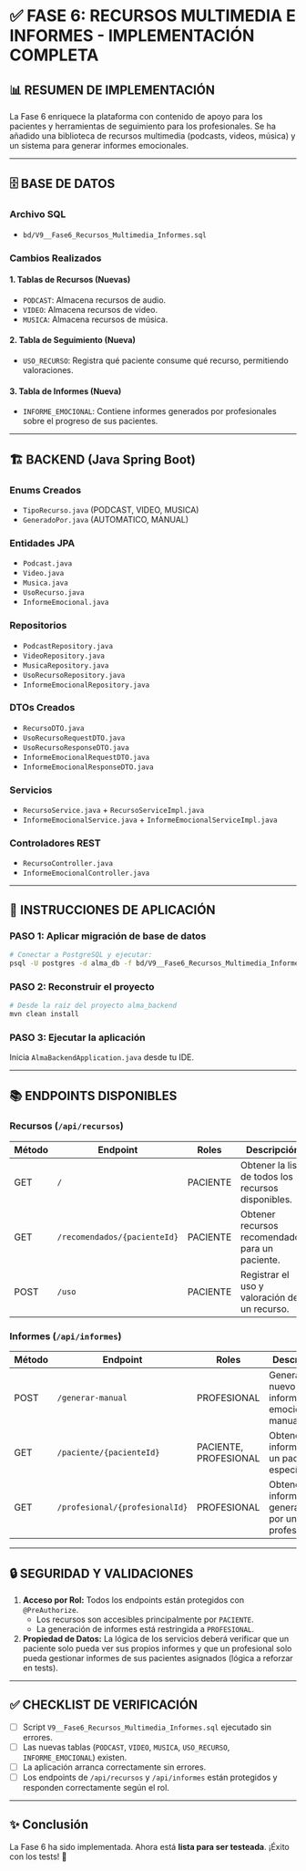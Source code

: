 # ✅ FASE 6: RECURSOS MULTIMEDIA E INFORMES - IMPLEMENTACIÓN COMPLETA

## 📊 **RESUMEN DE IMPLEMENTACIÓN**

La Fase 6 enriquece la plataforma con contenido de apoyo para los pacientes y herramientas de seguimiento para los profesionales. Se ha añadido una biblioteca de recursos multimedia (podcasts, videos, música) y un sistema para generar informes emocionales.

---

## 🗄️ **BASE DE DATOS**

### **Archivo SQL**
- `bd/V9__Fase6_Recursos_Multimedia_Informes.sql`

### **Cambios Realizados**

#### **1. Tablas de Recursos (Nuevas)**
- `PODCAST`: Almacena recursos de audio.
- `VIDEO`: Almacena recursos de video.
- `MUSICA`: Almacena recursos de música.

#### **2. Tabla de Seguimiento (Nueva)**
- `USO_RECURSO`: Registra qué paciente consume qué recurso, permitiendo valoraciones.

#### **3. Tabla de Informes (Nueva)**
- `INFORME_EMOCIONAL`: Contiene informes generados por profesionales sobre el progreso de sus pacientes.

---

## 🏗️ **BACKEND (Java Spring Boot)**

### **Enums Creados**
- `TipoRecurso.java` (PODCAST, VIDEO, MUSICA)
- `GeneradoPor.java` (AUTOMATICO, MANUAL)

### **Entidades JPA**
- `Podcast.java`
- `Video.java`
- `Musica.java`
- `UsoRecurso.java`
- `InformeEmocional.java`

### **Repositorios**
- `PodcastRepository.java`
- `VideoRepository.java`
- `MusicaRepository.java`
- `UsoRecursoRepository.java`
- `InformeEmocionalRepository.java`

### **DTOs Creados**
- `RecursoDTO.java`
- `UsoRecursoRequestDTO.java`
- `UsoRecursoResponseDTO.java`
- `InformeEmocionalRequestDTO.java`
- `InformeEmocionalResponseDTO.java`

### **Servicios**
- `RecursoService.java` + `RecursoServiceImpl.java`
- `InformeEmocionalService.java` + `InformeEmocionalServiceImpl.java`

### **Controladores REST**
- `RecursoController.java`
- `InformeEmocionalController.java`

---

## 🚀 **INSTRUCCIONES DE APLICACIÓN**

### **PASO 1: Aplicar migración de base de datos**
```bash
# Conectar a PostgreSQL y ejecutar:
psql -U postgres -d alma_db -f bd/V9__Fase6_Recursos_Multimedia_Informes.sql
```

### **PASO 2: Reconstruir el proyecto**
```bash
# Desde la raíz del proyecto alma_backend
mvn clean install
```

### **PASO 3: Ejecutar la aplicación**
Inicia `AlmaBackendApplication.java` desde tu IDE.

---

## 📚 **ENDPOINTS DISPONIBLES**

### **Recursos (`/api/recursos`)**

| Método | Endpoint | Roles | Descripción |
|--------|----------|-------|-------------|
| GET | `/` | PACIENTE | Obtener la lista de todos los recursos disponibles. |
| GET | `/recomendados/{pacienteId}` | PACIENTE | Obtener recursos recomendados para un paciente. |
| POST | `/uso` | PACIENTE | Registrar el uso y valoración de un recurso. |

### **Informes (`/api/informes`)**

| Método | Endpoint | Roles | Descripción |
|--------|----------|-------|-------------|
| POST | `/generar-manual` | PROFESIONAL | Generar un nuevo informe emocional manualmente. |
| GET | `/paciente/{pacienteId}` | PACIENTE, PROFESIONAL | Obtener los informes de un paciente específico. |
| GET | `/profesional/{profesionalId}` | PROFESIONAL | Obtener los informes generados por un profesional. |

---

## 🔒 **SEGURIDAD Y VALIDACIONES**

1.  **Acceso por Rol:** Todos los endpoints están protegidos con `@PreAuthorize`.
    - Los recursos son accesibles principalmente por `PACIENTE`.
    - La generación de informes está restringida a `PROFESIONAL`.
2.  **Propiedad de Datos:** La lógica de los servicios deberá verificar que un paciente solo pueda ver sus propios informes y que un profesional solo pueda gestionar informes de sus pacientes asignados (lógica a reforzar en tests).

---

## ✅ **CHECKLIST DE VERIFICACIÓN**

- [ ] Script `V9__Fase6_Recursos_Multimedia_Informes.sql` ejecutado sin errores.
- [ ] Las nuevas tablas (`PODCAST`, `VIDEO`, `MUSICA`, `USO_RECURSO`, `INFORME_EMOCIONAL`) existen.
- [ ] La aplicación arranca correctamente sin errores.
- [ ] Los endpoints de `/api/recursos` y `/api/informes` están protegidos y responden correctamente según el rol.

---

## ✨ **Conclusión**

La Fase 6 ha sido implementada. Ahora está **lista para ser testeada**. ¡Éxito con los tests! 🚀

